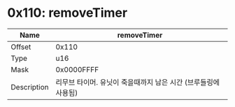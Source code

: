 # 0x110: removeTimer

| Name | removeTimer |
| ----| ------------ |
| Offset | 0x110 |
| Type | u16 |
| Mask | 0x0000FFFF |
| Description | 리무브 타이머. 유닛이 죽을때까지 남은 시간 (브루들링에 사용됨) |<br>

